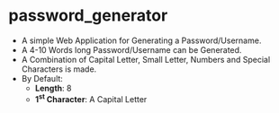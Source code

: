# password_generator
* A simple Web Application for Generating a Password/Username.
* A 4-10 Words long Password/Username can be Generated.
* A Combination of Capital Letter, Small Letter, Numbers and Special Characters is made.
* By Default:
    * **Length**: 8
    * **1<sup>st</sup> Character**: A Capital Letter
